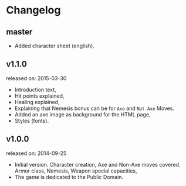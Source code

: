 # Changelog

## master

* Added character sheet (english).

## v1.1.0

released on: 2015-03-30

* Introduction text,
* Hit points explained,
* Healing explained,
* Explaining that Nemesis bonus can be for ``Axe`` and ``Not Axe`` Moves.
* Added an axe image as background for the HTML page,
* Styles (fonts).

## v1.0.0

released on: 2014-09-25

* Initial version. Character creation, Axe and Non-Axe moves covered. Armor
  class, Nemesis, Weapon special capacities,
* The game is dedicated to the Public Domain.
